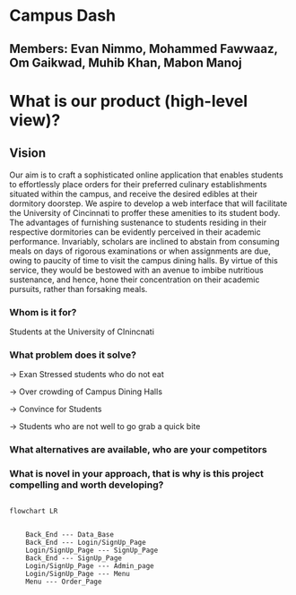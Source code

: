 # Campus Dash 

## Members: Evan Nimmo, Mohammed Fawwaaz, Om Gaikwad, Muhib Khan, Mabon Manoj 

# What is our product (high-level view)?
## Vision 
Our aim is to craft a sophisticated online application that enables students to effortlessly place orders for their preferred culinary establishments situated within the campus, and receive the desired edibles at their dormitory doorstep. We aspire to develop a web interface that will facilitate the University of Cincinnati to proffer these amenities to its student body. The advantages of furnishing sustenance to students residing in their respective dormitories can be evidently perceived in their academic performance. Invariably, scholars are inclined to abstain from consuming meals on days of rigorous examinations or when assignments are due, owing to paucity of time to visit the campus dining halls. By virtue of this service, they would be bestowed with an avenue to imbibe nutritious sustenance, and hence, hone their concentration on their academic pursuits, rather than forsaking meals.

### Whom is it for?
Students at the University of CInincnati 
### What problem does it solve?
-> Exan Stressed students who do not eat

-> Over crowding of Campus Dining Halls

-> Convince for Students

-> Students who are not well to go grab a quick bite


### What alternatives are available, who are your competitors
### What is novel in your approach, that is why is this project compelling and worth developing? 



```mermaid

flowchart LR

  
    Back_End --- Data_Base
    Back_End --- Login/SignUp_Page
    Login/SignUp_Page --- SignUp_Page 
    Back_End --- SignUp_Page
    Login/SignUp_Page --- Admin_page
    Login/SignUp_Page --- Menu
    Menu --- Order_Page
    
